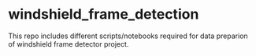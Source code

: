 # windshield_frame_detection

This repo includes different scripts/notebooks required for data preparion of windshield frame detector project.